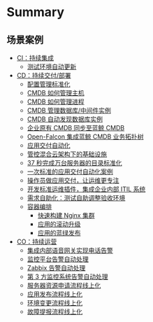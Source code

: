 # Summary

## 场景案例
* [CI：持续集成]()
    * [测试环境自动更新](CI/Pipeline_git_commit_to_stag.md)
* [CD：持续交付/部署]()
    * [配置管理标准化](CD/CMDB/Configuration_management_standardization.md)
    * [CMDB 如何管理主机](CD/CMDB/CMDB_management_hosts.md)
    * [CMDB 如何管理进程](CD/CMDB/CMDB_management_process.md)
    * [CMDB 管理数据库/中间件实例](CD/CMDB/CMDB_management_database_middleware.md)
    * [CMDB 自动发现数据库实例](CD/CMDB/CMDB_CI_auto_discovery_MySQL.md)
    * [企业原有 CMDB 同步至蓝鲸 CMDB](CD/CMDB/CMDB_integration.md)
    * [Open-Falcon 集成蓝鲸 CMDB 业务拓扑树](CD/CMDB/Openfalcon_cmdb_topo_tree.md)
    * [应用交付自动化](CD/Automation/Application_delivery_deployment_automation.md)
    * [管控混合云架构下的基础设施](CD/Automation/Hybrid_cloud_management.md)
    * [37 秒完成万台服务器的目录标准化](CD/Automation/Massive_host_control.md)
    * [一次标准的应用交付自动化案例](CD/Automation/application_deployment.md)
    * [操作员做应用交付，让运维更专注](CD/Automation/ops_half_automation.md)
    * [开发标准运维插件，集成企业内部 ITIL 系统](CD/Automation/intergration_itil.md)
    * [需求自助化：测试自助调整验收环境](CD/Demand_self_service.md)
    * [容器编排]()
        * [快速构建 Nginx 集群](CD/BCS/Bcs_deploy_nginx_cluster.md)
        * [应用的滚动升级](CD/BCS/Bcs_app_Rolling_Update_Deployment.md)
        * [应用的蓝绿发布](CD/BCS/Bcs_blue_green_deployment.md)
* [CO：持续运营]()
    * [集成内部语音网关实现电话告警](CO/Monitor_Base/Send_voice_msg.md)
    * [监控平台告警自动处理](CO/FTA/Bkmonitor_Alarm_processing_automation.md)
    * [Zabbix 告警自动处理](CO/FTA/Zabbix_Alarm_processing_automation.md)
    * [第 3 方监控系统告警自动处理](CO/FTA/REST_API_PUSH_Alarm_processing_automation.md)
    * [服务器资源申请流程线上化](CO/ITSM/Service_Request.md)
    * [应用发布流程线上化](CO/ITSM/Release_Management.md)
    * [环境变更流程线上化](CO/ITSM/Change_Management.md)
    * [故障提报流程线上化](CO/ITSM/Incident_Management.md)
